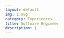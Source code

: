 ```yaml
---
layout: default
img: 1.svg
category: Experiences
title: Software Engineer
description: |
---
```


<!-- - Powering the ecosystem of Smart Manufacturers, Smart Machines, & Smart Connected Fleets through enterprise level software solutions. -->
